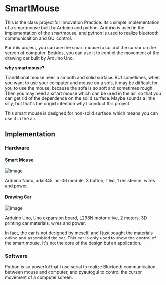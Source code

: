 # SmartMouse
This is the class project for Innovation Practice. Its a simple implementation of a smartmouse built by Arduino and python. Arduino is used in the implementation of the smartmouse, and python is used to realize bluetooth communicaition and GUI control. 

For this project, you can use the smart mouse to control the cursor on the screen of computer. Besides, you can use it to control the movement of the drawing car built by Arduino Uno.

**why smartmouse?**

Tranditional mouse need a smooth and solid surface. BUt sometimes, when you want to use your computer and mouse on a sofa, it may be difficult for you to use the mouse, because the sofa is so soft and sometimes rough. Then you may need a smart mouse which can be used in the air, so that you can get rid of the dependence on the solid surface. Maybe sounds a little silly, but that's the originl intention why I conduct this project. 

This smart mouse is designed for non-solid surface, which means you can use it in the air. 

## Implementation

### Hardware
#### Smart Mouse
![image](https://user-images.githubusercontent.com/71683792/137585064-d9e89662-c9ad-4f06-9493-e6558c085deb.png)

Arduino Nano, adxl345, hc-06 module, 3 button, 1 led, 1 resistence, wires and power.

#### Drawing Car
![image](https://user-images.githubusercontent.com/71683792/137585076-6dc9d784-2310-434b-984a-dd3b422f529b.png)

Arduino Uno, Uno expansion board, L298N motor drive, 2 motors, 3D printing car materials, wires and power. 

In fact, the car is not designed by meself, and I just bought the materials online and assembled the car. This car is only used to show the control of the smart mouse. It's not the core of the design but an application.

### Software
Python is so powerful that I use serial to realize Bluetooth communication between mouse and computer, and pyautogui to control the cursor movement of a computer screen. 

